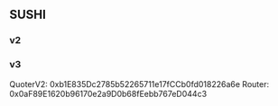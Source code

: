 ## SUSHI

### v2

### v3
QuoterV2: 0xb1E835Dc2785b52265711e17fCCb0fd018226a6e
Router: 0x0aF89E1620b96170e2a9D0b68fEebb767eD044c3